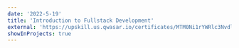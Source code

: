 ```yaml
---
date: '2022-5-19'
title: 'Introduction to Fullstack Development'
external: 'https://upskill.us.qwasar.io/certificates/MTM0Ni1rYWRlc3Nvdl9hLWp1bC0yMDIxLTMwLTJkNmI='
showInProjects: true
---
```

